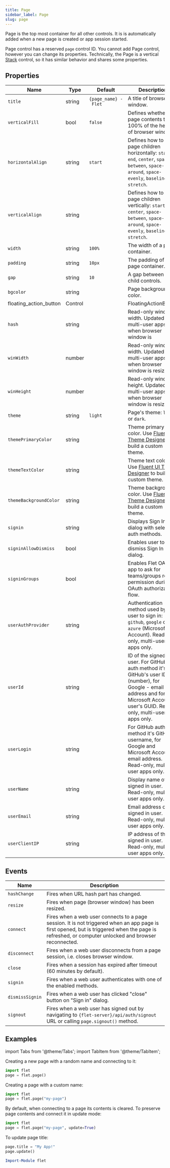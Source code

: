 ```yaml
---
title: Page
sidebar_label: Page
slug: page
---
```


Page is the top most container for all other controls.
It is is automatically added when a new page is created or app session started.

Page control has a reserved `page` control ID. You cannot add Page control, however you can change its properties. Technically, the Page is a vertical [Stack](stack) control, so it has similar behavior and shares some properties.

## Properties

| Name              | Type      | Default       | Description |
| ----------------- | --------- | ------------- | ----------- |
| `title`           | string    | `{page_name} - Flet`          | A title of browser window.            |
| `verticalFill`    | bool      | `false`       | Defines whether page contents takes 100% of the height of browser window.   |
| `horizontalAlign` | string    | `start`         | Defines how to align page children horizontally: `start`, `end`, `center`, `space-between`, `space-around`, `space-evenly`, `baseline` or `stretch`. |
| `verticalAlign`   | string    |               | Defines how to align page children vertically: `start`, `end`, `center`, `space-between`, `space-around`, `space-evenly`, `baseline` or `stretch`.    |
| `width`           | string    | `100%`        | The width of a page container.            |
| `padding`         | string    | `10px`        | The padding of a page container.            |
| `gap`             | string    | `10`          | A gap between page child controls.            |
| `bgcolor`         | string    |               | Page background color.            |
| floating_action_button | Control |     | FloatingActionButton | 
| `hash`            | string    |               | Read-only window's width. Updated for multi-user apps only when browser window is 
| `winWidth`        | number    |               | Read-only window's width. Updated for multi-user apps only when browser window is resized.      |
| `winHeight`       | number    |               | Read-only window's height. Updated for multi-user apps only when browser window is resized.      |
| `theme`                | string    |  `light`  | Page's theme: `light` or `dark`.  |
| `themePrimaryColor`    | string    |           | Theme primary color. Use [Fluent UI Theme Designer](https://fabricweb.z5.web.core.windows.net/pr-deploy-site/refs/heads/master/theming-designer/) to build a custom theme. |
| `themeTextColor`       | string    |           | Theme text color. Use [Fluent UI Theme Designer](https://fabricweb.z5.web.core.windows.net/pr-deploy-site/refs/heads/master/theming-designer/) to build a custom theme. |
| `themeBackgroundColor` | string    |           | Theme background color. Use [Fluent UI Theme Designer](https://fabricweb.z5.web.core.windows.net/pr-deploy-site/refs/heads/master/theming-designer/) to build a custom theme. |
| `signin`               | string    |           | Displays Sign In dialog with selected auth methods. |
| `signinAllowDismiss`   | bool      |           | Enables user to dismiss Sign In dialog. |
| `signinGroups`         | bool      |           | Enables Flet OAuth app to ask for teams/groups read permission during OAuth authorization flow. |
| `userAuthProvider`     | string    |           | Authentication method used by a user to sign in: `github`, `google` or `azure` (Microsoft Account). Read-only, multi-user apps only. |
| `userId`               | string    |           | ID of the signed in user. For GitHub auth method it's GitHub's user ID (number), for Google - email address and for Microsoft Account - user's GUID. Read-only, multi-user apps only. |
| `userLogin`            | string    |           | For GitHub auth method it's GitHub's username, for Google and Microsoft Account - email address. Read-only, multi-user apps only. |
| `userName`             | string    |           | Display name of the signed in user. Read-only, multi-user apps only. |
| `userEmail`            | string    |           | Email address of the signed in user. Read-only, multi-user apps only. |
| `userClientIP`         | string    |           | IP address of the signed in user. Read-only, multi-user apps only. |

## Events

| Name       | Description |
| ---------- | ----------- |
| `hashChange` | Fires when URL hash part has changed. |
| `resize`     | Fires when page (browser window) has been resized. |
| `connect`    | Fires when a web user connects to a page session. It is not triggered when an app page is first opened, but is triggered when the page is refreshed, or computer unlocked and browser reconnected. |
| `disconnect` | Fires when a web user disconnects from a page session, i.e. closes browser window. |
| `close`      | Fires when a session has expired after timeout (60 minutes by default). |
| `signin`     | Fires when a web user authenticates with one of the enabled methods. |
| `dismissSignin` | Fires when a web user has clicked "close" button on "Sign in" dialog. |
| `signout`    | Fires when a web user has signed out by navigating to `{flet-server}/api/auth/signout` URL or calling `page.signout()` method. |

## Examples

import Tabs from '@theme/Tabs';
import TabItem from '@theme/TabItem';

<Tabs groupId="language">
  <TabItem value="python" label="Python" default>

Creating a new page with a random name and connecting to it:

```python
import flet
page = flet.page()
```

Creating a page with a custom name:

```python
import flet
page = flet.page("my-page")
```

By default, when connecting to a page its contents is cleared. To preserve page contents and connect it in update mode:

```python
import flet
page = flet.page("my-page", update=True)
```

To update page title:

```python
page.title = "My App!"
page.update()
```

  </TabItem>
  <TabItem value="powershell" label="PowerShell">

```powershell
Import-Module flet
```

  </TabItem>
</Tabs>
